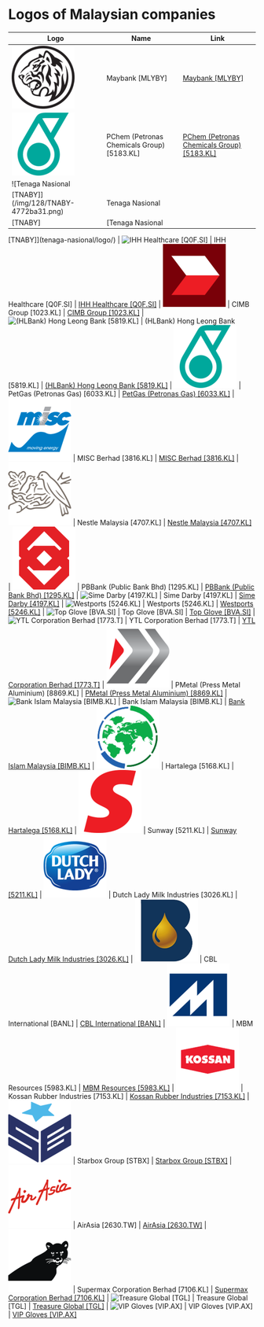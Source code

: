 # Logos of Malaysian companies

| Logo | Name  | Link |
| ---- | ----  | ---- |
| ![Maybank [MLYBY]](/img/128/MLYBY-58fa4af5.png) | Maybank [MLYBY] | [Maybank [MLYBY]](maybank/logo/)
| ![PChem (Petronas Chemicals Group) [5183.KL]](/img/128/5183.KL-02b6b326.png) | PChem (Petronas Chemicals Group) [5183.KL] | [PChem (Petronas Chemicals Group) [5183.KL]](pchem-petronas-chemicals-group/logo/)
| ![Tenaga Nasional
 [TNABY]](/img/128/TNABY-4772ba31.png) | Tenaga Nasional
 [TNABY] | [Tenaga Nasional
 [TNABY]](tenaga-nasional/logo/)
| ![IHH Healthcare
 [Q0F.SI]](/img/128/Q0F.SI-523128ca.png) | IHH Healthcare
 [Q0F.SI] | [IHH Healthcare
 [Q0F.SI]](ihh-healthcare/logo/)
| ![CIMB Group [1023.KL]](/img/128/1023.KL-03013c27.png) | CIMB Group [1023.KL] | [CIMB Group [1023.KL]](cimb/logo/)
| ![(HLBank) Hong Leong Bank [5819.KL]](/img/128/5819.KL-7fc4907c.png) | (HLBank) Hong Leong Bank [5819.KL] | [(HLBank) Hong Leong Bank [5819.KL]](hlbank-hong-leong-bank/logo/)
| ![PetGas (Petronas Gas) [6033.KL]](/img/128/6033.KL-53f05a31.png) | PetGas (Petronas Gas) [6033.KL] | [PetGas (Petronas Gas) [6033.KL]](petgas-petronas-gas/logo/)
| ![MISC Berhad [3816.KL]](/img/128/3816.KL-191da6b3.png) | MISC Berhad [3816.KL] | [MISC Berhad [3816.KL]](misc-berhad/logo/)
| ![Nestle Malaysia [4707.KL]](/img/128/4707.KL-0561c259.png) | Nestle Malaysia [4707.KL] | [Nestle Malaysia [4707.KL]](nestle-malaysia/logo/)
| ![PBBank (Public Bank Bhd) [1295.KL]](/img/128/1295.KL-667e0467.png) | PBBank (Public Bank Bhd) [1295.KL] | [PBBank (Public Bank Bhd) [1295.KL]](pbbank-public-bank/logo/)
| ![Sime Darby
 [4197.KL]](/img/128/4197.KL-2e73fdff.png) | Sime Darby
 [4197.KL] | [Sime Darby
 [4197.KL]](sime-darby/logo/)
| ![Westports [5246.KL]](/img/128/5246.KL-144c739c.png) | Westports [5246.KL] | [Westports [5246.KL]](westports/logo/)
| ![Top Glove [BVA.SI]](/img/128/BVA.SI-877f0c36.png) | Top Glove [BVA.SI] | [Top Glove [BVA.SI]](top-glove/logo/)
| ![YTL Corporation Berhad [1773.T]](/img/128/1773.T-08308b7a.png) | YTL Corporation Berhad [1773.T] | [YTL Corporation Berhad [1773.T]](ytl-corp/logo/)
| ![PMetal (Press Metal Aluminium) [8869.KL]](/img/128/8869.KL-7af02ed7.png) | PMetal (Press Metal Aluminium) [8869.KL] | [PMetal (Press Metal Aluminium) [8869.KL]](pmetal-press-metal-aluminium/logo/)
| ![Bank Islam Malaysia
 [BIMB.KL]](/img/128/BIMB.KL-92c73b27.png) | Bank Islam Malaysia
 [BIMB.KL] | [Bank Islam Malaysia
 [BIMB.KL]](bimb/logo/)
| ![Hartalega [5168.KL]](/img/128/5168.KL-e3106505.png) | Hartalega [5168.KL] | [Hartalega [5168.KL]](hartalega/logo/)
| ![Sunway [5211.KL]](/img/128/5211.KL-e824f059.png) | Sunway [5211.KL] | [Sunway [5211.KL]](sunway/logo/)
| ![Dutch Lady Milk Industries [3026.KL]](/img/128/3026.KL-82175b3a.png) | Dutch Lady Milk Industries [3026.KL] | [Dutch Lady Milk Industries [3026.KL]](dutch-lady-milk-industries/logo/)
| ![CBL International [BANL]](/img/128/BANL-71def33d.png) | CBL International [BANL] | [CBL International [BANL]](cbl-international/logo/)
| ![MBM Resources [5983.KL]](/img/128/5983.KL-484c6e7f.png) | MBM Resources [5983.KL] | [MBM Resources [5983.KL]](mbm-resources/logo/)
| ![Kossan Rubber Industries [7153.KL]](/img/128/7153.KL-d2ed16a0.png) | Kossan Rubber Industries [7153.KL] | [Kossan Rubber Industries [7153.KL]](kossan-rubber-industries/logo/)
| ![Starbox Group [STBX]](/img/128/STBX-4aeeb7bb.png) | Starbox Group [STBX] | [Starbox Group [STBX]](starbox-group/logo/)
| ![AirAsia [2630.TW]](/img/128/2630.TW-ebeb762a.png) | AirAsia [2630.TW] | [AirAsia [2630.TW]](airasia/logo/)
| ![Supermax Corporation Berhad [7106.KL]](/img/128/7106.KL-f0664ff3.png) | Supermax Corporation Berhad [7106.KL] | [Supermax Corporation Berhad [7106.KL]](superma-corp/logo/)
| ![Treasure Global [TGL]](/img/128/TGL-09e1f688.png) | Treasure Global [TGL] | [Treasure Global [TGL]](treasure-global/logo/)
| ![VIP Gloves [VIP.AX]](/img/128/VIP.AX-bb2046eb.png) | VIP Gloves [VIP.AX] | [VIP Gloves [VIP.AX]](vip-gloves/logo/)
